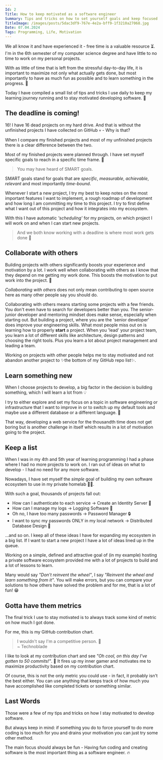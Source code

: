 ```yaml
---
Id: 2
Title: How to keep motivated as a software engineer
Summary: Tips and tricks on how to set yourself goals and keep focused as a software engineer.
TitleImage: /images/posts/5dac3df9-767e-4e2a-bff9-1f3210a27068.jpg
Date: 07.04.2024
Tags: Programming, Life, Motivation
---
```



We all know it and have experienced it - free time is a valuable resource ⏳. I'm in the 6th semester of my computer science degree and have little to no time to work on my personal projects.

With as little of time that is left from the stressful day-to-day life, it is important to maximize not only what actually gets done, but most importantly to have as much fun as possible and to learn something in the progress. 🧠

Today I have compiled a small list of tips and tricks I use daily to keep my learning journey running and to stay motivated developing software. 🚀

## The deadline is coming!

16! I have 16 dead projects on my hard drive. And that is without the unfinished projects I have collected on GitHub 💀 -  Why is that?

When I compare my finished projects and most of my unfinished projects there is a clear difference between the two.

Most of my finished projects were planned through. I have set myself specific goals to reach in a specific time frame. 🏁

> You may have heard of SMART goals.

SMART goals stand for goals that are *specific*, *measurable*, *achievable*, *relevant* and most importantly *time-bound*.

Whenever I start a new project, I try my best to keep notes on the most important features I want to implement, a rough roadmap of development and how long I am committing my time to this project. I try to first define what I want out of this project and how it integrates into my ecosystem.

With this I have automatic *'scheduling'* for my projects, on which project I will work on and when I can start new projects.

> And we both know working with a deadline is where most work gets done 👀

## Collaborate with others

Building projects with others significantly boosts your experience and motivation by a lot. I work well when collaborating with others as I know that they depend on me getting my work done. This boosts the motivation to put work into the project. 🎈

*Collaborating with others* does not only mean contributing to open source here as many other people say you should do.

Collaborating with others means starting some projects with a few friends. You don't even have to search for developers better than you. The senior-junior developer and mentoring mindset does make sense, especially when starting out. But building a project, where you are the 'senior developer' does improve your engineering skills. What most people miss out on is learning how to properly **start** a project. When you 'lead' your project team, you learn a lot of different skills like architecture, design patterns and choosing the right tools. Plus you learn a lot about project management and leading a team. 

Working on projects with other people helps me to stay motivated and not abandon another project to ✨the bottom of my GitHub repo list✨. 

## Learn something new

When I choose projects to develop, a big factor in the decision is building something, which I will learn a lot from 💡

I try to either explore and set my focus on a topic in software engineering or infrastructure that I want to improve in or to switch up my default tools and maybe use a different database or a different language. 🔀

That way, developing a web service for the thousandth time does not get boring but is another challenge in itself which results in a lot of motivation going to the project.

## Keep a list

When I was in my 4th and 5th year of learning programming I had a phase where I had no more projects to work on. I ran out of ideas on what to develop - I had no need for any more software.

Nowadays, I have set myself the *simple* goal of building my own software ecosystem to use in my private homelab 👩‍💻.

With such a goal, thousands of projects fall out:
- How can I authenticate to each service -> Create an Identity Server 🔐
- How can I manage my logs -> Logging Software 📝
- Oh no, I have too many passwords -> Password Manager 🔒
- I want to sync my passwords ONLY in my local network -> Distributed Database Design 💾

...and so on. I keep all of these ideas I have for expanding my ecosystem in a big list. If I want to start a new project I have a lot of ideas lined up in the queue.

Working on a simple, defined and attractive goal of (in my example) hosting a private software ecosystem provided me with a lot of projects to build and a lot of lessons to learn.

Many would say *"Don't reinvent the wheel"*, I say *"Reinvent the wheel and learn something from it"*. You will make errors, but you can compare your solutions to how others have solved the problem and for me, that is a lot of fun! 😁

## Gotta have them metrics

The final trick I use to stay motivated is to always track some kind of metric on how much I got done.

For me, this is my GitHub contribution chart.

> I wouldn't say I'm a competitive person. 🐷<br>
~ Technoblade

I like to look at my contribution chart and see _"Oh cool, on this day I've gotten to 50 commits!"_. 🚀 It fires up my inner gamer and motivates me to maximize productivity based on my contribution chart.

Of course, this is not the only metric you could use - in fact, it probably isn't the best either. You can use anything that keeps track of how much you have accomplished like completed tickets or something similar.

## Last Words

Those were a few of my tips and tricks on how I stay motivated to develop software.

But always keep in mind: if something you do to force yourself to do more coding is too much for you and drains your motivation you can just try some other method.

The main focus should always be fun - Having fun coding and creating software is the most important thing as a software engineer. 🔥





